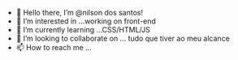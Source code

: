 - 👋 Hello there, I’m @nilson dos santos!
- 👀 I’m interested in ...working on front-end
- 🌱 I’m currently learning ...CSS/HTML/JS
- 💞️ I’m looking to collaborate on ... tudo que tiver ao meu alcance
- 📫 How to reach me ...

<!---
nilsonsantos37/nilsonsantos37 is a ✨ special ✨ repository because its `README.md` (this file) appears on your GitHub profile.
You can click the Preview link to take a look at your changes.
--->
